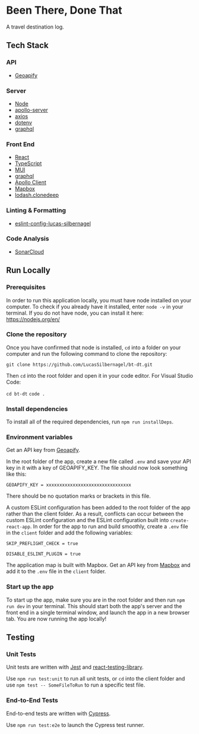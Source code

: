 # Been There, Done That

A travel destination log.

## Tech Stack

### API

- [Geoapify](https://apidocs.geoapify.com/)

### Server

- [Node](https://nodejs.org/en/)
- [apollo-server](https://www.npmjs.com/package/apollo-server)
- [axios](https://www.npmjs.com/package/axios)
- [dotenv](https://www.npmjs.com/package/dotenv)
- [graphql](https://www.npmjs.com/package/graphql)

### Front End

- [React](https://reactjs.org/)
- [TypeScript](https://www.typescriptlang.org/)
- [MUI](https://mui.com/)
- [graphql](https://www.npmjs.com/package/graphql)
- [Apollo Client](https://www.apollographql.com/docs/react/)
- [Mapbox](https://www.mapbox.com/)
- [lodash.clonedeep](https://www.npmjs.com/package/lodash.clonedeep)

### Linting & Formatting

- [eslint-config-lucas-silbernagel](https://www.npmjs.com/package/eslint-config-lucas-silbernagel)

### Code Analysis

- [SonarCloud](https://sonarcloud.io/)

## Run Locally

### Prerequisites

In order to run this application locally, you must have node installed on your computer. To check if you already have it installed, enter `node -v` in your terminal. If you do not have node, you can install it here: https://nodejs.org/en/

### Clone the repository

Once you have confirmed that node is installed, `cd` into a folder on your computer and run the following command to clone the repository:

`git clone https://github.com/LucasSilbernagel/bt-dt.git`

Then `cd` into the root folder and open it in your code editor. For Visual Studio Code:

`cd bt-dt`
`code .`

### Install dependencies

To install all of the required dependencies, run `npm run installDeps`.

### Environment variables

Get an API key from [Geoapify](https://apidocs.geoapify.com/#docs).

In the root folder of the app, create a new file called `.env` and save your API key in it with a key of GEOAPIFY_KEY. The file should now look something like this:

`GEOAPIFY_KEY = xxxxxxxxxxxxxxxxxxxxxxxxxxxxxxxx`

There should be no quotation marks or brackets in this file.

A custom ESLint configuration has been added to the root folder of the app rather than the client folder. As a result, conflicts can occur between the custom ESLint configuration and the ESLint configuration built into `create-react-app`. In order for the app to run and build smoothly, create a `.env` file in the `client` folder and add the following variables:

```
SKIP_PREFLIGHT_CHECK = true

DISABLE_ESLINT_PLUGIN = true
```

The application map is built with Mapbox. Get an API key from [Mapbox](https://www.mapbox.com/) and add it to the `.env` file in the `client` folder.

### Start up the app

To start up the app, make sure you are in the root folder and then run `npm run dev` in your terminal. This should start both the app's server and the front end in a single terminal window, and launch the app in a new browser tab. You are now running the app locally!

## Testing

### Unit Tests

Unit tests are written with [Jest](https://jestjs.io/) and [react-testing-library](https://testing-library.com/).

Use `npm run test:unit` to run all unit tests, or `cd` into the client folder and use `npm test -- SomeFileToRun` to run a specific test file.

### End-to-End Tests

End-to-end tests are written with [Cypress](https://www.cypress.io/).

Use `npm run test:e2e` to launch the Cypress test runner.
